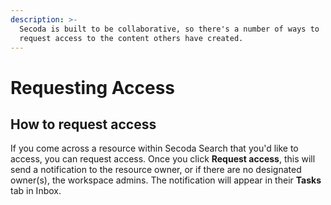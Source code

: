```yaml
---
description: >-
  Secoda is built to be collaborative, so there's a number of ways to
  request access to the content others have created.
---
```


# Requesting Access

## How to request access

If you come across a resource within Secoda Search that you'd like to access, you can request access. Once you click **Request access**, this will send a notification to the resource owner, or if there are no designated owner(s), the workspace admins. The notification will appear in their **Tasks** tab in Inbox.

<figure><img src="https://secoda-public-media-assets.s3.amazonaws.com/4a00b5b8-5b2c-4f9c-a32b-83e45af538d2.png" alt=""><figcaption></figcaption></figure>